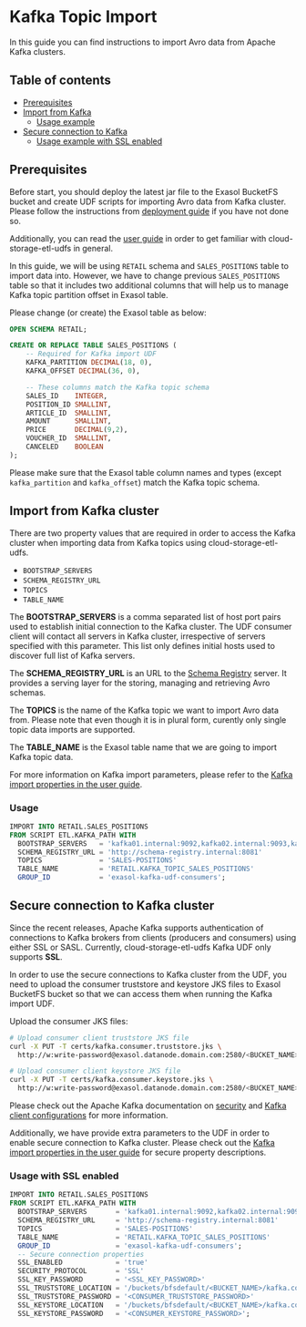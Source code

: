 # Kafka Topic Import

In this guide you can find instructions to import Avro data from Apache Kafka
clusters.

## Table of contents

- [Prerequisites](#prerequisites)
- [Import from Kafka](#import-from-kafka-cluster)
  - [Usage example](#usage)
- [Secure connection to Kafka](#secure-connection-to-kafka-cluster)
  - [Usage example with SSL enabled](#usage-with-ssl-enabled)

## Prerequisites

Before start, you should deploy the latest jar file to the Exasol BucketFS
bucket and create UDF scripts for importing Avro data from Kafka cluster.
Please follow the instructions from [deployment guide](docs/deployment_guide.md)
if you have not done so.

Additionally, you can read the [user guide](docs/user_guide.md) in order to get
familiar with cloud-storage-etl-udfs in general.

In this guide, we will be using `RETAIL` schema and `SALES_POSITIONS` table to
import data into. However, we have to change previous `SALES_POSITIONS` table so
that it includes two additional columns that will help us to manage Kafka topic
partition offset in Exasol table.

Please change (or create) the Exasol table as below:

```sql
OPEN SCHEMA RETAIL;

CREATE OR REPLACE TABLE SALES_POSITIONS (
    -- Required for Kafka import UDF
    KAFKA_PARTITION DECIMAL(18, 0),
    KAFKA_OFFSET DECIMAL(36, 0),

    -- These columns match the Kafka topic schema
    SALES_ID    INTEGER,
    POSITION_ID SMALLINT,
    ARTICLE_ID  SMALLINT,
    AMOUNT      SMALLINT,
    PRICE       DECIMAL(9,2),
    VOUCHER_ID  SMALLINT,
    CANCELED    BOOLEAN
);
```

Please make sure that the Exasol table column names and types (except
`kafka_partition` and `kafka_offset`) match the Kafka topic schema.

## Import from Kafka cluster

There are two property values that are required in order to access the Kafka
cluster when importing data from Kafka topics using cloud-storage-etl-udfs.

- ``BOOTSTRAP_SERVERS``
- ``SCHEMA_REGISTRY_URL``
- ``TOPICS``
- ``TABLE_NAME``

The **BOOTSTRAP_SERVERS** is a comma separated list of host port pairs used to
establish initial connection to the Kafka cluster. The UDF consumer client will
contact all servers in Kafka cluster, irrespective of servers specified with
this parameter. This list only defines initial hosts used to discover full list
of Kafka servers.

The **SCHEMA_REGISTRY_URL** is an URL to the [Schema Registry][schema-registry]
server. It provides a serving layer for the storing, managing and retrieving
Avro schemas.

The **TOPICS** is the name of the Kafka topic we want to import Avro data from.
Please note that even though it is in plural form, curently only single topic
data imports are supported.

The **TABLE_NAME** is the Exasol table name that we are going to import Kafka
topic data.

For more information on Kafka import parameters, please refer to the [Kafka
import properties in the user
guide](docs/user_guide.md#kafka-import-properties).

### Usage

```sql
IMPORT INTO RETAIL.SALES_POSITIONS
FROM SCRIPT ETL.KAFKA_PATH WITH
  BOOTSTRAP_SERVERS   = 'kafka01.internal:9092,kafka02.internal:9093,kafka03.internal:9094'
  SCHEMA_REGISTRY_URL = 'http://schema-registry.internal:8081'
  TOPICS              = 'SALES-POSITIONS'
  TABLE_NAME          = 'RETAIL.KAFKA_TOPIC_SALES_POSITIONS'
  GROUP_ID            = 'exasol-kafka-udf-consumers';
```

## Secure connection to Kafka cluster

Since the recent releases, Apache Kafka supports authentication of connections
to Kafka brokers from clients (producers and consumers) using either SSL or
SASL. Currently, cloud-storage-etl-udfs Kafka UDF only supports **SSL**.

In order to use the secure connections to Kafka cluster from the UDF, you need
to upload the consumer truststore and keystore JKS files to Exasol BucketFS
bucket so that we can access them when running the Kafka import UDF.

Upload the consumer JKS files:

```bash
# Upload consumer client truststore JKS file
curl -X PUT -T certs/kafka.consumer.truststore.jks \
  http://w:write-password@exasol.datanode.domain.com:2580/<BUCKET_NAME>/kafka.consumer.truststore.jks

# Upload consumer client keystore JKS file
curl -X PUT -T certs/kafka.consumer.keystore.jks \
  http://w:write-password@exasol.datanode.domain.com:2580/<BUCKET_NAME>/kafka.consumer.keystore.jks
```

Please check out the Apache Kafka documentation on [security][kafka-security]
and [Kafka client configurations][kafka-secure-clients] for more information.

Additionally, we have provide extra parameters to the UDF in order to enable
secure connection to Kafka cluster. Please check out the [Kafka import
properties in the user guide](docs/user_guide.md#kafka-import-properties) for
secure property descriptions.

### Usage with SSL enabled

```sql
IMPORT INTO RETAIL.SALES_POSITIONS
FROM SCRIPT ETL.KAFKA_PATH WITH
  BOOTSTRAP_SERVERS       = 'kafka01.internal:9092,kafka02.internal:9093,kafka03.internal:9094'
  SCHEMA_REGISTRY_URL     = 'http://schema-registry.internal:8081'
  TOPICS                  = 'SALES-POSITIONS'
  TABLE_NAME              = 'RETAIL.KAFKA_TOPIC_SALES_POSITIONS'
  GROUP_ID                = 'exasol-kafka-udf-consumers';
  -- Secure connection properties
  SSL_ENABLED             = 'true'
  SECURITY_PROTOCOL       = 'SSL'
  SSL_KEY_PASSWORD        = '<SSL_KEY_PASSWORD>'
  SSL_TRUSTSTORE_LOCATION = '/buckets/bfsdefault/<BUCKET_NAME>/kafka.consumer.truststore.jks'
  SSL_TRUSTSTORE_PASSWORD = '<CONSUMER_TRUSTSTORE_PASSWORD>'
  SSL_KEYSTORE_LOCATION   = '/buckets/bfsdefault/<BUCKET_NAME>/kafka.consumer.keystore.jks'
  SSL_KEYSTORE_PASSWORD   = '<CONSUMER_KEYSTORE_PASSWORD>';
```

[schema-registry]: https://docs.confluent.io/current/schema-registry/index.html
[kafka-security]: https://kafka.apache.org/documentation/#security
[kafka-secure-clients]: https://kafka.apache.org/documentation/#security_configclients
